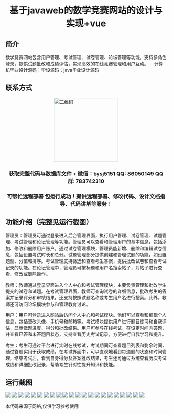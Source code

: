 <p><h1 align="center">基于javaweb的数学竞赛网站的设计与实现+vue</h1></p>

## 简介
数学竞赛网站包含用户管理、考试管理、试卷管理、论坛管理等功能，支持多角色登录，提供试题批改和成绩评估，实现高效的在线竞赛管理和用户互动。    --计算机毕业设计源码；毕设源码；java毕业设计源码


## 联系方式
<img src="https://bs-1329754181.cos.ap-shanghai.myqcloud.com/wx.jpg" alt="二维码" style="display: block; margin: 0 auto;" width="200px">
<p><h3 align="center">获取完整代码与数据库文件 + 微信：bysj5151 QQ: 86050149 QQ群: 783742310</h3></p>
<p><h3 align="center">可帮忙远程部署 包运行成功！提供远程部署、修改代码、设计文档指导、代码讲解等服务！</h3></p>

## 功能介绍（完整见运行截图）
管理员：管理员可通过登录进入后台管理界面，执行用户管理、试卷管理、试题管理、考试管理和论坛管理等功能。管理员可以查看和管理用户的基本信息，包括添加、修改和删除用户账户。通过试卷管理模块，管理员能新增、删除和编辑试卷信息，包括设置考试时长和总分。试题管理部分提供创建和管理试题的功能，如设置题型、分值和排序。考试管理支持筛选和查看考生答案，提供批改试卷和查看考试记录的功能。在论坛管理中，管理员可按标题和用户名搜索帖子，对帖子进行查看、修改或删除操作。

教师：教师通过登录界面进入个人中心和考试管理模块，主要负责管理和批改学生提交的试卷和试题。在考试管理界面，教师可查询试卷的详细信息，批改考生的答案并记录评分和审核结果，还支持按照试题名称或考生用户名进行搜索。此外，教师还可访问论坛模块参与和管理教育讨论。

用户：用户可登录进入网站后访问个人中心和考试模块。他们可以查看和编辑个人信息，包括更改头像、手机号和邮箱等。考试模块提供用户进行题目练习和自我评估，显示做题进度、得分和批改结果。用户可参与在线考试，在设定时间内答题，并查看已答和未答题目状态，支持查看历史考试记录，方便进行自我学习和提升。

考生：考生可通过平台进行实时在线考试，考试期间可查看题目列表和剩余时间，通过答题实用于获取成绩。在考试界面中，可以直观地看到每道题的状态和时间管理，结束考试后，看到自身得分及答案批改结果，考生还可通过系统查看历次考试成绩和详细批改记录，帮助考生针对性提升知识和技能。


## 运行截图
![](https://bs-1329754181.cos.ap-shanghai.myqcloud.com/ssm/MathCompetitionWebsite/img/001.jpg)
![](https://bs-1329754181.cos.ap-shanghai.myqcloud.com/ssm/MathCompetitionWebsite/img/002.jpg)
![](https://bs-1329754181.cos.ap-shanghai.myqcloud.com/ssm/MathCompetitionWebsite/img/003.jpg)
![](https://bs-1329754181.cos.ap-shanghai.myqcloud.com/ssm/MathCompetitionWebsite/img/004.jpg)
![](https://bs-1329754181.cos.ap-shanghai.myqcloud.com/ssm/MathCompetitionWebsite/img/005.jpg)
![](https://bs-1329754181.cos.ap-shanghai.myqcloud.com/ssm/MathCompetitionWebsite/img/006.jpg)
![](https://bs-1329754181.cos.ap-shanghai.myqcloud.com/ssm/MathCompetitionWebsite/img/007.jpg)
![](https://bs-1329754181.cos.ap-shanghai.myqcloud.com/ssm/MathCompetitionWebsite/img/008.jpg)
![](https://bs-1329754181.cos.ap-shanghai.myqcloud.com/ssm/MathCompetitionWebsite/img/009.jpg)
![](https://bs-1329754181.cos.ap-shanghai.myqcloud.com/ssm/MathCompetitionWebsite/img/010.jpg)
![](https://bs-1329754181.cos.ap-shanghai.myqcloud.com/ssm/MathCompetitionWebsite/img/011.jpg)
![](https://bs-1329754181.cos.ap-shanghai.myqcloud.com/ssm/MathCompetitionWebsite/img/012.jpg)
![](https://bs-1329754181.cos.ap-shanghai.myqcloud.com/ssm/MathCompetitionWebsite/img/013.jpg)
![](https://bs-1329754181.cos.ap-shanghai.myqcloud.com/ssm/MathCompetitionWebsite/img/014.jpg)
![](https://bs-1329754181.cos.ap-shanghai.myqcloud.com/ssm/MathCompetitionWebsite/img/015.jpg)
![](https://bs-1329754181.cos.ap-shanghai.myqcloud.com/ssm/MathCompetitionWebsite/img/016.jpg)
![](https://bs-1329754181.cos.ap-shanghai.myqcloud.com/ssm/MathCompetitionWebsite/img/017.jpg)
![](https://bs-1329754181.cos.ap-shanghai.myqcloud.com/ssm/MathCompetitionWebsite/img/018.jpg)
![](https://bs-1329754181.cos.ap-shanghai.myqcloud.com/ssm/MathCompetitionWebsite/img/019.jpg)
![](https://bs-1329754181.cos.ap-shanghai.myqcloud.com/ssm/MathCompetitionWebsite/img/020.jpg)
![](https://bs-1329754181.cos.ap-shanghai.myqcloud.com/ssm/MathCompetitionWebsite/img/021.jpg)
![](https://bs-1329754181.cos.ap-shanghai.myqcloud.com/ssm/MathCompetitionWebsite/img/022.jpg)

<p>本代码来源于网络,仅供学习参考使用!</p>
